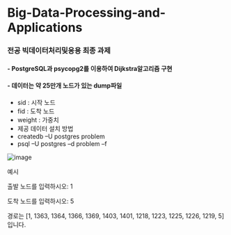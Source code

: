 # Big-Data-Processing-and-Applications

### 전공 빅데이터처리및응용 최종 과제

#### - PostgreSQL과 psycopg2를 이용하여 Dijkstra알고리즘 구현 
#### - 데이터는 약 25만개 노드가 있는 dump파일

- sid : 시작 노드
- fid : 도착 노드
- weight : 가중치
- 제공 데이터 설치 방법
- createdb –U postgres problem
- psql –U postgres –d problem –f 

![image](https://user-images.githubusercontent.com/79408217/156922966-6d1fb0bd-faf1-421e-b33f-bcef8f2a9583.png)

예시

출발 노드를 입력하시오: 1

도착 노드를 입력하시오: 5

경로는 [1, 1363, 1364, 1366, 1369, 1403, 1401, 1218, 1223, 1225, 1226, 1219, 5] 입니다.
